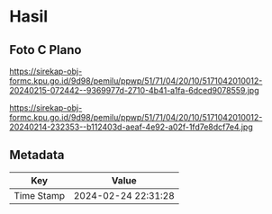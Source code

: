# Hasil

## Foto C Plano

https://sirekap-obj-formc.kpu.go.id/9d98/pemilu/ppwp/51/71/04/20/10/5171042010012-20240215-072442--9369977d-2710-4b41-a1fa-6dced9078559.jpg

https://sirekap-obj-formc.kpu.go.id/9d98/pemilu/ppwp/51/71/04/20/10/5171042010012-20240214-232353--b112403d-aeaf-4e92-a02f-1fd7e8dcf7e4.jpg


## Metadata

| Key        | Value               |
| ---------- | ------------------- |
| Time Stamp | 2024-02-24 22:31:28 |



